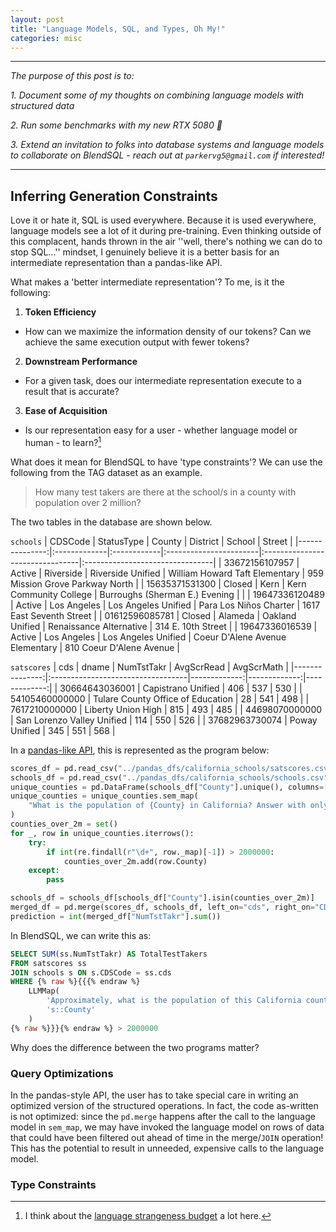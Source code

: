 ```yaml
---
layout: post
title: "Language Models, SQL, and Types, Oh My!"
categories: misc
---
```

---
*The purpose of this post is to:*

  *1. Document some of my thoughts on combining language models with structured data*

  *2. Run some benchmarks with my new RTX 5080 🙂*

  *3. Extend an invitation to folks into database systems and language models to collaborate on BlendSQL - reach out at `parkervg5@gmail.com` if interested!*

---

## Inferring Generation Constraints

Love it or hate it, SQL is used everywhere. Because it is used everywhere, language models see a lot of it during pre-training. Even thinking outside of this complacent, hands thrown in the air ''well, there's nothing we can do to stop SQL...'' mindset, I genuinely believe it is a better basis for an intermediate representation than a pandas-like API.

What makes a 'better intermediate representation'? To me, is it the following:

1. **Token Efficiency**
  - How can we maximize the information density of our tokens? Can we achieve the same execution output with fewer tokens?
2. **Downstream Performance**
  - For a given task, does our intermediate representation execute to a result that is accurate?
3. **Ease of Acquisition**
  - Is our representation easy for a user - whether language model or human - to learn?[^1]

[^1]: I think about the [language strangeness budget](https://steveklabnik.com/writing/the-language-strangeness-budget/) a lot here.

What does it mean for BlendSQL to have 'type constraints'? We can use the following  from the TAG dataset as an example.

> How many test takers are there at the school/s in a county with population over 2 million?

The two tables in the database are shown below.

`schools`
|        CDSCode | StatusType   | County      | District               | School                          | Street                          |
|---------------:|:-------------|:------------|:-----------------------|:--------------------------------|:--------------------------------|
| 33672156107957 | Active       | Riverside   | Riverside Unified      | William Howard Taft Elementary  | 959 Mission Grove Parkway North |
| 15635371531300 | Closed       | Kern        | Kern Community College | Burroughs (Sherman E.) Evening  |                                 |
| 19647336120489 | Active       | Los Angeles | Los Angeles Unified    | Para Los Niños Charter          | 1617 East Seventh Street        |
| 01612596085781 | Closed       | Alameda     | Oakland Unified        | Renaissance Alternative         | 314 E. 10th Street              |
| 19647336016539 | Active       | Los Angeles | Los Angeles Unified    | Coeur D'Alene Avenue Elementary | 810 Coeur D'Alene Avenue        |

`satscores`
|            cds | dname                             |   NumTstTakr |   AvgScrRead |   AvgScrMath |
|---------------:|:----------------------------------|-------------:|-------------:|-------------:|
| 30664643036001 | Capistrano Unified                |          406 |          537 |          530 |
| 54105460000000 | Tulare County Office of Education |           28 |          541 |          498 |
|  7617210000000 | Liberty Union High                |          815 |          493 |          485 |
| 44698070000000 | San Lorenzo Valley Unified        |          114 |          550 |          526 |
| 37682963730074 | Poway Unified                     |          345 |          551 |          568 |

In a [pandas-like API](https://github.com/TAG-Research/TAG-Bench/blob/76d5795d6e35f770894d3f180af58b6638964fcf/tag/hand_written.py#L51), this is represented as the program below:

```python
scores_df = pd.read_csv("../pandas_dfs/california_schools/satscores.csv")
schools_df = pd.read_csv("../pandas_dfs/california_schools/schools.csv")
unique_counties = pd.DataFrame(schools_df["County"].unique(), columns=["County"])
unique_counties = unique_counties.sem_map(
    "What is the population of {County} in California? Answer with only the number without commas. Respond with your best guess."
)
counties_over_2m = set()
for _, row in unique_counties.iterrows():
    try:
        if int(re.findall(r"\d+", row._map)[-1]) > 2000000:
            counties_over_2m.add(row.County)
    except:
        pass

schools_df = schools_df[schools_df["County"].isin(counties_over_2m)]
merged_df = pd.merge(scores_df, schools_df, left_on="cds", right_on="CDSCode")
prediction = int(merged_df["NumTstTakr"].sum())
```

In BlendSQL, we can write this as:

```sql
SELECT SUM(ss.NumTstTakr) AS TotalTestTakers
FROM satscores ss
JOIN schools s ON s.CDSCode = ss.cds
WHERE {% raw %}{{{% endraw %}
    LLMMap(
	    'Approximately, what is the population of this California county?',
	    's::County'
	)
{% raw %}}}{% endraw %} > 2000000
```


Why does the difference between the two programs matter?

### Query Optimizations

In the pandas-style API, the user has to take special care in writing an optimized version of the structured operations. In fact, the code as-written is not optimized: since the `pd.merge` happens after the call to the language model in `sem_map`, we may have invoked the language model on rows of data that could have been filtered out ahead of time in the merge/`JOIN` operation! This has the potential to result in unneeded, expensive calls to the language model.

### Type Constraints
